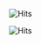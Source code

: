 ![Hits](https://hitcounter.pythonanywhere.com/count/tag.svg?url=https://github.com/MounishKokkula/IOT-Works)

<img src="https://hitcounter.pythonanywhere.com/count/tag.svg?url=https://github.com/MounishKokkula/IOT-Works" alt="Hits">
